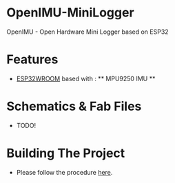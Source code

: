 # OpenIMU-MiniLogger
OpenIMU - Open Hardware Mini Logger based on ESP32

# Features
* [ESP32WROOM](https://www.espressif.com/en/esp-wroom-32/resources) based with :
** MPU9250 IMU
** 

# Schematics & Fab Files
* TODO!

# Building The Project
* Please follow the procedure [here](https://github.com/introlab/OpenIMU-MiniLogger/wiki/Development-Tools).
